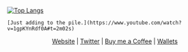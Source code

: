 [![Top Langs](https://github-readme-stats.vercel.app/api/top-langs/?username=jmilldotdev&layout=compact)](https://github.com/jmilldotdev/github-readme-stats)

```
[Just adding to the pile.](https://www.youtube.com/watch?v=1gpKYnRdf0A#t=2m02s)
```

<p align=center><a href="https://jmill.dev">Website</a> | <a href="https://twitter.com/jmilldotdev">Twitter</a> | <a href="https://www.buymeacoffee.com/jmilldotdev">Buy me a Coffee</a> | <a href="https://gist.github.com/phibr0/b2549cd77fd01870a0c68807859c6223">Wallets</a></p>